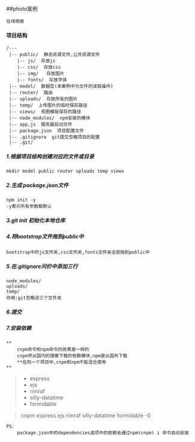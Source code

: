 ##photo案例
    
    在线相册

#### 项目结构

    /---    
     |-- public/  静态资源文件,公共资源文件
        |-- js/  存放js
        |-- css/  存放css
        |-- img/   存放图片
        |-- fonts/  存放字体 
     |-- model/  数据层(本案例中为文件的读取操作)
     |-- router/  路由
     |-- uploads/  存放所有的图片
     |-- temp/  上传图片的临时保存路径
     |-- views/  视图模版保存的路径
     |-- node_modules/  npm安装的模块
     |-- app,js  服务器启动文件
     |-- package.json  项目配置文件
     |-- .gitignore  git提交忽略项目的配置
     |-- .git/ 
##### 1.根据项目结构创建对应的文件或目录
    mkdir model public router uploads temp views
##### 2.生成 package.json文件
    npm init -y
    -y表示所有参数都默认
##### 3.git init 初始化本地仓库
##### 4.将bootstrap文件拖到public中
    bootstrap中的js文件夹,css文件夹,fonts文件夹全部拖到public中
##### 5.在.gitignore问价中添加三行
    node_modules/
    uploads/
    temp/
    作用:git忽略该三个文件夹
##### 6.提交

##### 7.安装依赖
    **
        cnpm命令和npm命令的效果是一样的
        cnpm师从国内的镜像下载的依赖模块,npm是从国外下载
        **在同一个项目中,cnpm和npm不能混合使用                      
    **                      
>- express
>- ejs
>- rimraf
>- silly-datatime
>- formidable

>cnpm express ejs rimraf silly-datatime formidable -S
    
    PS:
        package.json中的dependencies选项中的依赖会通过npm(cnpm) i 命令自动安装
